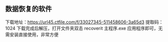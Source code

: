 ## 数据恢复的软件

下载地址：https://url45.ctfile.com/f/33027345-511458606-3a65d3 提取码：1024
下载完成后解压，打开文件夹双击 recoverit 主程序.exe 应用程序即可，无需安装直接使用，非常方便
